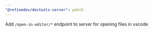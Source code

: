 ```yaml
---
"@refinedev/devtools-server": patch
---
```


Add `/open-in-editor/*` endpoint to server for opening files in vscode
